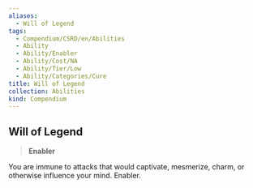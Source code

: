 ```yaml
---
aliases:
  - Will of Legend
tags:
  - Compendium/CSRD/en/Abilities
  - Ability
  - Ability/Enabler
  - Ability/Cost/NA
  - Ability/Tier/Low
  - Ability/Categories/Cure
title: Will of Legend
collection: Abilities
kind: Compendium
---
```

## Will of Legend  
>**Enabler**
  
You are immune to attacks that would captivate, mesmerize, charm, or otherwise influence your mind. Enabler.